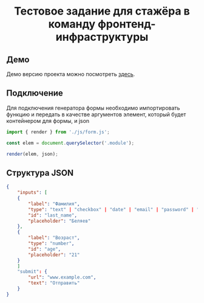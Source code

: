 <h1 align="center">Тестовое задание для стажёра в команду фронтенд-инфраструктуры</h1>

## Демо
Демо версию проекта можно посмотреть [здесь](https://arsb29.github.io/form-generation/).

## Подключение
Для подключения генератора формы необходимо импортировать функцию и передать в качестве аргументов элемент, который будет контейнером для формы, и json
```js
import { render } from './js/form.js';

const elem = document.querySelector('.module');

render(elem, json);
```

## Структура JSON
```json
{
    "inputs": [
    {
        "label": "Фамилия",
        "type": "text" | "checkbox" | "date" | "email" | "password" | "number" | "tel" | "select" | "textarea",
        "id": "last_name",
        "placeholder": "Беляев"
    },
    {
        "label": "Возраст",
        "type": "number",
        "id": "age",
        "placeholder": "21"
    }
    ]
    "submit": {
        "url": "www.example.com",
        "text": "Отправить"
    }
}
```
